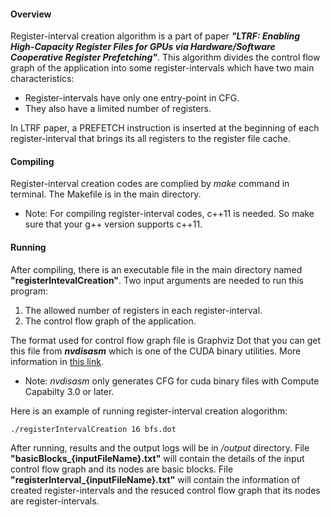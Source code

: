 #### Overview
Register-interval creation algorithm is a part of paper _**"LTRF: Enabling High-Capacity Register Files for GPUs via Hardware/Software Cooperative Register Prefetching"**_. This algorithm divides the control flow graph of the application into some register-intervals which have two main characteristics:
* Register-intervals have only one entry-point in CFG.
* They also have a limited number of registers.

In LTRF paper, a PREFETCH instruction is inserted at the beginning of each register-interval that brings its all registers to the register file cache.

#### Compiling
Register-interval creation codes are complied by _make_ command in terminal. The Makefile is in the main directory.

* Note: For compiling register-interval codes, c++11 is needed. So make sure that your g++ version supports c++11.

#### Running
After compiling, there is an executable file in the main directory named **"registerIntevalCreation"**. Two input arguments are needed to run this program:
1. The allowed number of registers in each register-interval.
2. The control flow graph of the application.

The format used for control flow graph file is Graphviz Dot that you can get this file from **_nvdisasm_** which is one of the CUDA binary utilities. More information in [this link](http://docs.nvidia.com/cuda/cuda-binary-utilities/index.html).

* Note: _nvdisasm_ only generates CFG for cuda binary files with Compute Capabilty 3.0 or later.

Here is an example of running register-interval creation alogorithm:
```{r, engine='bash'}
./registerIntervalCreation 16 bfs.dot 
```
After running, results and the output logs will be in _/output_ directory. File **"basicBlocks_{inputFileName}.txt"** will contain the details of the input control flow graph and its nodes are basic blocks. File **"registerInterval_{inputFileName}.txt"** will contain the information of created register-intervals and the resuced control flow graph that its nodes are register-intervals.
